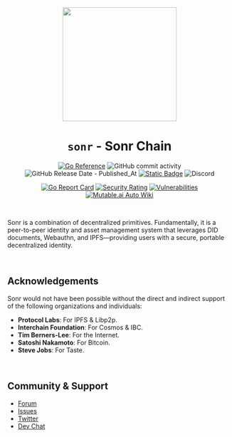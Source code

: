 <div align="center" style="text-align: center;">
<img src="https://pub-97e96d678cb448969765e4c1542e675a.r2.dev/github-sonr.png" width="256" height="256" />

# `sonr` - Sonr Chain

[![Go Reference](https://pkg.go.dev/badge/github.com/didao-org/sonr.svg)](https://pkg.go.dev/github.com/didao-org/sonr)
![GitHub commit activity](https://img.shields.io/github/commit-activity/w/didao-org/sonr)
![GitHub Release Date - Published_At](https://img.shields.io/github/release-date/didao-org/sonr)
[![Static Badge](https://img.shields.io/badge/homepage-sonr.io-blue?style=flat-square)](https://sonr.io)
![Discord](https://img.shields.io/discord/843061375160156170?logo=discord&label=Discord%20Chat)

[![Go Report Card](https://goreportcard.com/badge/github.com/didao-org/sonr)](https://goreportcard.com/report/github.com/didao-org/sonr)
[![Security Rating](https://sonarcloud.io/api/project_badges/measure?project=sonrhq_sonr&metric=security_rating)](https://sonarcloud.io/summary/new_code?id=sonr-io_sonr)
[![Vulnerabilities](https://sonarcloud.io/api/project_badges/measure?project=sonrhq_sonr&metric=vulnerabilities)](https://sonarcloud.io/summary/new_code?id=sonr-io_sonr)
[![Mutable.ai Auto Wiki](https://img.shields.io/badge/Auto_Wiki-Mutable.ai-blue)](https://wiki.mutable.ai/di-dao/sonr)

</div>
<br />

Sonr is a combination of decentralized primitives. Fundamentally, it is a peer-to-peer identity and asset management system that leverages DID documents, Webauthn, and IPFS—providing users with a secure, portable decentralized identity.

<br />

## Acknowledgements

Sonr would not have been possible without the direct and indirect support of the following organizations and individuals:

-   **Protocol Labs**: For IPFS & Libp2p.
-   **Interchain Foundation**: For Cosmos & IBC.
-   **Tim Berners-Lee**: For the Internet.
-   **Satoshi Nakamoto**: For Bitcoin.
-   **Steve Jobs**: For Taste.

<br />

## Community & Support

-   [Forum](https://github.com/di-dao/sonr/discussions)
-   [Issues](https://github.com/di-dao/sonr/issues)
-   [Twitter](https://sonr.io/twitter)
-   [Dev Chat](https://sonr.io/discord)

